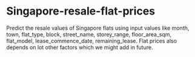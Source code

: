 # Singapore-resale-flat-prices
Predict the resale values of Singapore flats using input values like month, town, flat_type, block, street_name, storey_range, floor_area_sqm, flat_model, lease_commence_date, remaining_lease. Flat prices also depends on lot other factors which we might add in future.
